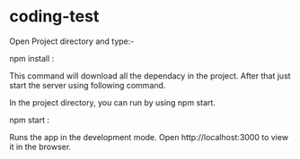 # coding-test

Open Project directory and type:-

npm install :

This command will download all the dependacy in the project. After that just start the server using following command.

In the project directory, you can run by using npm start.

npm start :

Runs the app in the development mode.
Open http://localhost:3000 to view it in the browser.